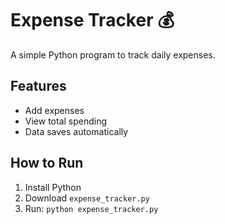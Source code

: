 # Expense Tracker 💰

A simple Python program to track daily expenses.

## Features
- Add expenses
- View total spending
- Data saves automatically

## How to Run
1. Install Python
2. Download `expense_tracker.py`
3. Run: `python expense_tracker.py`

